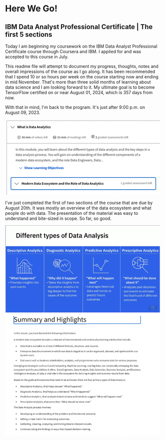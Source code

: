 # Here We Go!

## IBM Data Analyst Professional Certificate | The first 5 sections

Today I am beginning my coursework on the IBM Data Analyst Professional Certificate course through Coursera and IBM. I applied for and was accepted to this course in July. <br>

This readme file will attempt to document my progress, thoughts, notes and overall impressions of the course as I go along. It has been recommended that I spend 10 or so hours per week on the course starting now and ending in mid November. That's more than three solid months of learning about data science and I am looking forward to it. My ultimate goal is to become TensorFlow certified on or near August 01, 2024, which is 357 days from now. <br>

With that in mind, I'm back to the program. It's just after 9:00 p.m. on August 09, 2023. <br>

![Alt text][def] <br>

I've just completed the first of two sections of the course that are due by August 20th. It was mostly an overview of the data ecosystem and what people do with data. The presentation of the material was easy to understand and bite-sized in scope. So far, so good. <br>

![Alt text][def2] <br>
![Alt text](<Screen Shot 2023-08-09 at 10.09.48 PM.png>) <br>

[def]: <Screen Shot 2023-08-09 at 9.03.02 PM.png>
[def2]: <Screen Shot 2023-08-09 at 10.01.33 PM.png>
